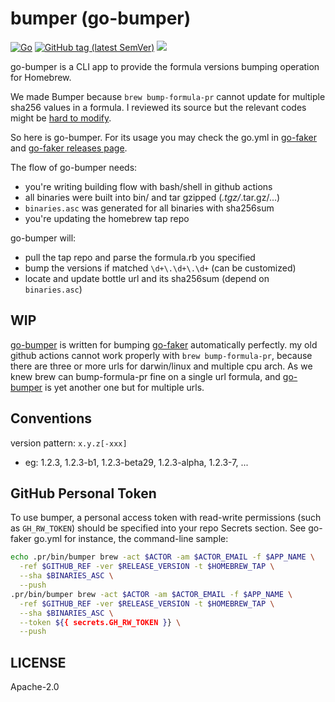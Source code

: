 # bumper (go-bumper)

[![Go](https://github.com/hedzr/go-bumper/actions/workflows/go.yml/badge.svg)](https://github.com/hedzr/go-bumper/actions/workflows/go.yml)
[![GitHub tag (latest SemVer)](https://img.shields.io/github/tag/hedzr/go-bumper.svg?label=release)](https://github.com/hedzr/go-bumper/releases)
[![](https://img.shields.io/badge/go-dev-green)](https://pkg.go.dev/github.com/hedzr/go-bumper)

go-bumper is a CLI app to provide the formula versions bumping 
operation for Homebrew.

We made Bumper because `brew bump-formula-pr` cannot update for 
multiple sha256 values in a formula. I reviewed its source but
the relevant codes might be [hard to modify](https://github.com/Homebrew/brew/blob/1ca3ed87e28c450a24ee144a23fe2ba8b2a73640/Library/Homebrew/dev-cmd/bump-formula-pr.rb#L145-L341).

So here is go-bumper. For its usage you may check the go.yml in 
[go-faker](https://github.com/hedzr/go-faker) and [go-faker releases
page](https://github.com/hedzr/go-faker/releases).

The flow of go-bumper needs:

- you're writing building flow with bash/shell in github actions 
- all binaries were built into bin/ and tar gzipped (*.tgz/*.tar.gz/...)
- `binaries.asc` was generated for all binaries with sha256sum
- you're updating the homebrew tap repo

go-bumper will:

- pull the tap repo and parse the formula.rb you specified
- bump the versions if matched `\d+\.\d+\.\d+` (can be customized)
- locate and update bottle url and its sha256sum (depend on `binaries.asc`)

## WIP

[go-bumper](https://github.com/hedzr/go-bumper) is written for bumping [go-faker](https://github.com/hedzr/go-faker) automatically perfectly. my 
old github actions cannot work properly with `brew bump-formula-pr`, 
because there are three or more urls for darwin/linux and multiple
cpu arch. As we knew brew can bump-formula-pr fine on a single url
formula, and [go-bumper](https://github.com/hedzr/go-bumper) is yet another one but for multiple urls.

## Conventions

version pattern: `x.y.z[-xxx]`
- eg: 1.2.3, 1.2.3-b1, 1.2.3-beta29, 1.2.3-alpha, 1.2.3-7, ...

## GitHub Personal Token

To use bumper, a personal access token with read-write permissions (such as `GH_RW_TOKEN`) should be specified into your repo Secrets section. See go-faker go.yml for instance, the command-line sample:

```bash
echo .pr/bin/bumper brew -act $ACTOR -am $ACTOR_EMAIL -f $APP_NAME \
  -ref $GITHUB_REF -ver $RELEASE_VERSION -t $HOMEBREW_TAP \
  --sha $BINARIES_ASC \
  --push
.pr/bin/bumper brew -act $ACTOR -am $ACTOR_EMAIL -f $APP_NAME \
  -ref $GITHUB_REF -ver $RELEASE_VERSION -t $HOMEBREW_TAP \
  --sha $BINARIES_ASC \
  --token ${{ secrets.GH_RW_TOKEN }} \
  --push
```


## LICENSE

Apache-2.0


